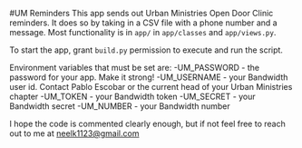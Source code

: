 #UM Reminders
This app sends out Urban Ministries Open Door Clinic reminders. It does so by taking in a CSV file with a phone number and a message. Most functionality is in `app/` in `app/classes` and `app/views.py`.

To start the app, grant `build.py` permission to execute and run the script. 

Environment variables that must be set are:
-UM_PASSWORD - the password for your app. Make it strong!
-UM_USERNAME - your Bandwidth user id. Contact Pablo Escobar or the current head of your Urban Ministries chapter 
-UM_TOKEN - your Bandwidth token
-UM_SECRET - your Bandwidth secret
-UM_NUMBER - your Bandwidth number

I hope the code is commented clearly enough, but if not feel free to reach out to me at neelk1123@gmail.com
